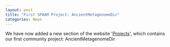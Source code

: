 ```yaml
---
layout: post
title: "First SPAAM Project: AncientMetagenomeDir"
categories: News
---
```


We have now added a new section of the website '[Projects](projects.md)', which contains our first community project: AncientMetagenomeDir
